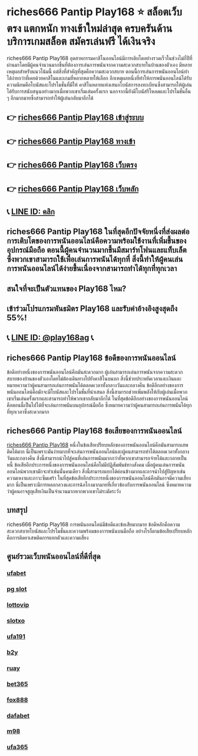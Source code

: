
# riches666 Pantip Play168 ⭐ สล็อตเว็บตรง แตกหนัก ทางเข้าใหม่ล่าสุด ครบครันด้านบริการเกมสล็อต สมัครเล่นฟรี ได้เงินจริง

riches666 Pantip Play168 อุตสาหกรรมคาสิโนออนไลน์มีการเติบโตอย่างรวดเร็วในช่วงไม่กี่ปีที่ผ่านมาโดยมีผู้คนจํานวนมากขึ้นที่ต้องการเล่นการพนันจากความสะดวกสบายในบ้านของตัวเอง มีหลายเหตุผลสําหรับแนวโน้มนี้ แต่สิ่งที่สําคัญที่สุดคือความสะดวกสบาย ตอนนี้การเล่นการพนันออนไลน์ทําได้ง่ายกว่าที่เคยด้วยคาสิโนและเกมที่หลากหลายให้เลือก
อีกเหตุผลหนึ่งที่ทําให้การพนันออนไลน์ได้รับความนิยมคือโบนัสและโปรโมชั่นที่มีให้ คาสิโนหลายแห่งเสนอโบนัสการลงทะเบียนซึ่งสามารถให้ผู้เล่นได้รับการสนับสนุนอย่างมากเมื่อพวกเขาเริ่มเล่นครั้งแรก นอกจากนี้ยังมีโบนัสรีโหลดและโปรโมชั่นอื่น ๆ อีกมากมายซึ่งสามารถทําให้ผู้เล่นกลับมาอีกได้

## 👉 [riches666 Pantip Play168 เข้าสู่ระบบ](https://bit.ly/3TCj9rY)
## 👉 [riches666 Pantip Play168 ทางเข้า](https://bit.ly/3TCj9rY)
## 👉 [riches666 Pantip Play168 เว็บตรง](https://bit.ly/3TCj9rY)
## 👉 [riches666 Pantip Play168 เว็บหลัก](https://bit.ly/3TCj9rY)
## 📞 [LINE ID: คลิก](https://line.me/R/ti/p/@342mcrfd)

## riches666 Pantip Play168 ในที่สุดอีกปัจจัยหนึ่งที่ส่งผลต่อการเติบโตของการพนันออนไลน์คือความพร้อมใช้งานที่เพิ่มขึ้นของอุปกรณ์มือถือ ตอนนี้ผู้คนจํานวนมากขึ้นมีสมาร์ทโฟนและแท็บเล็ตซึ่งพวกเขาสามารถใช้เพื่อเล่นการพนันได้ทุกที่ สิ่งนี้ทําให้ผู้คนเล่นการพนันออนไลน์ได้ง่ายขึ้นเนื่องจากสามารถทําได้ทุกที่ทุกเวลา

## สนใจที่จะเป็นตัวแทนของ Play168 ไหม?
## เข้าร่วมโปรแกรมพันธมิตร Play168 และรับค่าอ้างอิงสูงสุดถึง 55%!
## 📞 [LINE ID: @play168ag](https://bit.ly/3RSGiFl) 📞

## riches666 Pantip Play168 ข้อดีของการพนันออนไลน์
ข้อดีอย่างหนึ่งของการพนันออนไลน์คือมันสะดวกมาก ผู้เล่นสามารถเล่นการพนันจากความสะดวกสบายของบ้านของตัวเองโดยไม่ต้องเดินทางไปยังคาสิโนบนบก สิ่งนี้ช่วยประหยัดเวลาและเงินและหมายความว่าผู้คนสามารถเล่นการพนันได้ตลอดเวลาทั้งกลางวันและกลางคืน
ข้อดีอีกอย่างของการพนันออนไลน์คือมักจะมีโบนัสและโปรโมชั่นที่นําเสนอ สิ่งนี้สามารถช่วยเพิ่มพลังให้กับผู้เล่นเมื่อพวกเขาเริ่มเล่นครั้งแรกและสามารถทําให้พวกเขากลับมาอีกได้
ในที่สุดข้อดีอีกอย่างของการพนันออนไลน์คือตอนนี้เป็นไปได้ที่จะเล่นการพนันบนอุปกรณ์มือถือ ซึ่งหมายความว่าผู้คนสามารถเล่นการพนันได้ทุกที่ทุกเวลาซึ่งสะดวกมาก

## riches666 Pantip Play168 ข้อเสียของการพนันออนไลน์
[riches666 Pantip Play168](https://atom.io/themes/riches666%20%E0%B9%80%E0%B8%A7%E0%B9%87%E0%B8%9A%E0%B8%95%E0%B8%A3%E0%B8%87) หนึ่งในข้อเสียเปรียบหลักของการพนันออนไลน์คือมันสามารถเสพติดได้มาก นี่เป็นเพราะมันง่ายมากที่จะเล่นการพนันออนไลน์และผู้คนสามารถทําได้ตลอดเวลาทั้งกลางวันและกลางคืน สิ่งนี้สามารถนําไปสู่คนที่เล่นการพนันมากกว่าที่พวกเขาสามารถจ่ายได้และกลายเป็นหนี้
ข้อเสียอีกประการหนึ่งของการพนันออนไลน์คือไม่มีปฏิสัมพันธ์ทางสังคม เมื่อผู้คนเล่นการพนันออนไลน์พวกเขามักจะทําเช่นนั้นคนเดียว สิ่งนี้สามารถแยกได้ค่อนข้างมากและอาจนําไปสู่ปัญหาเช่นความเหงาและภาวะซึมเศร้า
ในที่สุดข้อเสียอีกประการหนึ่งของการพนันออนไลน์คือมันอาจมีความเสี่ยงมาก นี่เป็นเพราะมีการหลอกลวงและการฉ้อโกงมากมายที่เกี่ยวข้องกับการพนันออนไลน์ ซึ่งหมายความว่าผู้คนอาจสูญเสียเงินเป็นจํานวนมากหากพวกเขาไม่ระมัดระวัง

## บทสรุป
riches666 Pantip Play168 การพนันออนไลน์มีข้อดีและข้อเสียมากมาย ข้อดีหลักคือความสะดวกสบายโบนัสและโปรโมชั่นและความพร้อมของการพนันบนมือถือ อย่างไรก็ตามข้อเสียเปรียบหลักคือการติดยาเสพติดการแยกตัวและความเสี่ยง

## ศูนย์รวมเว็บพนันออนไลน์ที่ดีที่สุด
### [ufabet](https://atom.io/packages/ufabet)
### [pg slot](https://atom.io/themes/pg%20slot)
### [lottovip](https://atom.io/packages/lottovip)
### [slotxo](https://atom.io/packages/slotxo)
### [ufa191](https://atom.io/packages/ufa191)
### [b2y](https://atom.io/packages/b2y)
### [ruay](https://atom.io/themes/ruay)
### [bet365](https://atom.io/packages/bet365)
### [fox888](https://atom.io/packages/fox888)
### [dafabet](https://atom.io/packages/dafabet)
### [m98](https://atom.io/packages/m98)
### [ufa365](https://atom.io/packages/ufa365)